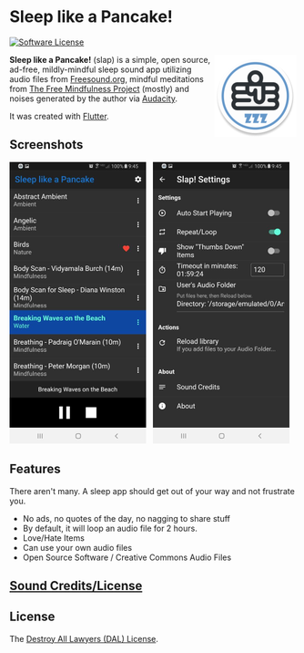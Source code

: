 # Sleep like a Pancake!

[![Software License](https://img.shields.io/badge/license-DAL-blue)](LICENSE)

<img src="android\app\src\main\res\mipmap-xxhdpi\ic_launcher_round.png" align="right">**Sleep like a Pancake!** (slap) is a simple, open source, ad-free, mildly-mindful sleep sound app utilizing
audio files from [Freesound.org](https://freesound.org), mindful meditations from 
[The Free Mindfulness Project](https://www.freemindfulness.org) (mostly)  and noises generated by the author via
[Audacity](https://www.audacityteam.org/). 

It was created with [Flutter](https://flutter.dev/).

## Screenshots

<p float="left"><img src="screenshots/main.jpg?raw=true" width="240" height="494"> &nbsp; <img src="screenshots/settings.jpg?raw=true" width="240"  height="494">  </p>

## Features

There aren't many.  A sleep app should get out of your way and not frustrate you.
 - No ads, no quotes of the day, no nagging to share stuff
 - By default, it will loop an audio file for 2 hours.
 - Love/Hate Items
 - Can use your own audio files
 - Open Source Software / Creative Commons Audio Files

## [Sound Credits/License](CREDITS.md)

## License

The [Destroy All Lawyers (DAL) License](LICENSE).